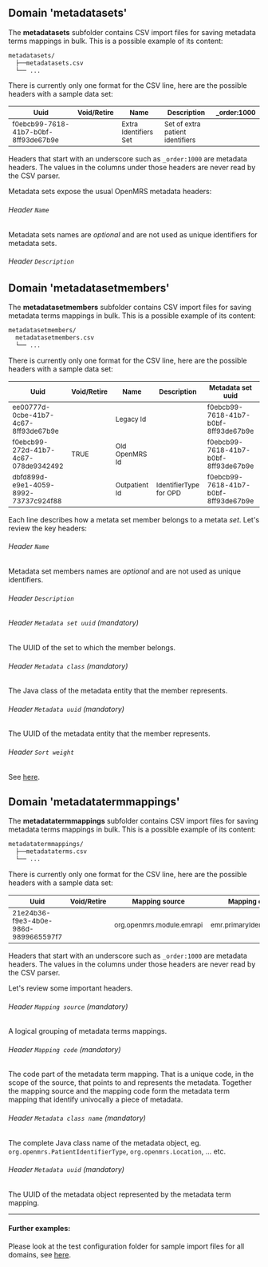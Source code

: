 ## Domain 'metadatasets'
The **metadatasets** subfolder contains CSV import files for saving metadata terms mappings in bulk. This is a possible example of its content:
```bash
metadatasets/
  ├──metadatasets.csv
  └── ...
```
There is currently only one format for the CSV line, here are the possible headers with a sample data set:

| <sub>Uuid</sub> |<sub>Void/Retire</sub> | <sub>Name</sub> | <sub>Description</sub> | <sub>_order:1000</sub> |
| - | - | - | - | - |
| <sub>f0ebcb99-7618-41b7-b0bf-8ff93de67b9e</sub> | | <sub>Extra Identifiers Set</sub> | <sub>Set of extra patient identifiers</sub> | |

Headers that start with an underscore such as `_order:1000` are metadata headers. The values in the columns under those headers are never read by the CSV parser.

Metadata sets expose the usual OpenMRS metadata headers:

###### Header `Name`
Metadata sets names are *optional* and are not used as unique identifiers for metadata sets.

###### Header `Description`

## Domain 'metadatasetmembers'
The **metadatasetmembers** subfolder contains CSV import files for saving metadata terms mappings in bulk. This is a possible example of its content:
```bash
metadatasetmembers/
  metadatasetmembers.csv
  └── ...
```
There is currently only one format for the CSV line, here are the possible headers with a sample data set:

| <sub>Uuid                                </sub> | <sub>Void/Retire</sub> | <sub>Name          </sub> | <sub>Description           </sub> | <sub>Metadata set uuid                   </sub> | <sub>Metadata class                   </sub> | <sub>Metadata uuid                       </sub> | <sub>Sort weight</sub> | <sub>_order:1000 |
|--------------------------------------|-------------|----------------|------------------------|--------------------------------------|-----------------------------------|--------------------------------------|-------------|-------------|
| <sub>ee00777d-0cbe-41b7-4c67-8ff93de67b9e</sub> | <sub>           </sub> | <sub>Legacy Id     </sub> | <sub>                      </sub> | <sub>f0ebcb99-7618-41b7-b0bf-8ff93de67b9e</sub> | <sub>org.openmrs.PatientIdentifierType</sub> | <sub>n0ebcb90-m618-n1b1-b0bf-kff93de97b9j</sub> | <sub>           </sub> | <sub>            |
| <sub>f0ebcb99-272d-41b7-4c67-078de9342492</sub> | <sub>TRUE       </sub> | <sub>Old OpenMRS Id</sub> | <sub>                      </sub> | <sub>f0ebcb99-7618-41b7-b0bf-8ff93de67b9e</sub> | <sub>org.openmrs.PatientIdentifierType</sub> | <sub>8f6ed8bb-0cbe-4c67-bc45-c5c0320e1324</sub> | <sub>           </sub> | <sub>            |
| <sub>dbfd899d-e9e1-4059-8992-73737c924f88</sub> | <sub>           </sub> | <sub>Outpatient Id </sub> | <sub>IdentifierType for OPD</sub> | <sub>f0ebcb99-7618-41b7-b0bf-8ff93de67b9e</sub> | <sub>org.openmrs.PatientIdentifierType</sub> | <sub>7b0f5697-27e3-40c4-8bae-f4049abfb4ed</sub> | <sub>34</sub>          |             |

Each line describes how a metata set member belongs to a metata *set*. Let's review the key headers:

###### Header `Name`
Metadata set members names are *optional* and are not used as unique identifiers.

###### Header `Description`

###### Header `Metadata set uuid` *(mandatory)*
The UUID of the set to which the member belongs.

###### Header `Metadata class` *(mandatory)*
The Java class of the metadata entity that the member represents.

###### Header `Metadata uuid` *(mandatory)*
The UUID of the metadata entity that the member represents.

###### Header `Sort weight`
See [here](https://github.com/openmrs/openmrs-module-metadatamapping/blob/dcf20262bced23af2a6556696079f5df637fe642/api/src/main/java/org/openmrs/module/metadatamapping/MetadataSetMember.java#L102).


## Domain 'metadatatermmappings'
The **metadatatermmappings** subfolder contains CSV import files for saving metadata terms mappings in bulk. This is a possible example of its content:
```bash
metadatatermmappings/
  ├──metadataterms.csv
  └── ...
```
There is currently only one format for the CSV line, here are the possible headers with a sample data set:

| <sub>Uuid</sub> |<sub>Void/Retire</sub> | <sub>Mapping source</sub> | <sub>Mapping code</sub>  | <sub>Metadata class name</sub>  | <sub>Metadata uuid</sub> | <sub>_order:1000</sub> |
| - | - | - | - | - | - | - |
| <sub>21e24b36-f9e3-4b0e-986d-9899665597f7</sub> | | <sub>org.openmrs.module.emrapi</sub> | <sub>emr.primaryIdentifierType</sub> | <sub>org.openmrs.PatientIdentifierType</sub>  | <sub>264c9e75-77da-486a-8361-31558e051930</sub>  | |

Headers that start with an underscore such as `_order:1000` are metadata headers. The values in the columns under those headers are never read by the CSV parser.

Let's review some important headers.

###### Header `Mapping source` *(mandatory)*
A logical grouping of metadata terms mappings.

###### Header `Mapping code` *(mandatory)*
The code part of the metadata term mapping. That is a unique code, in the scope of the source, that points to and represents the metadata. Together the mapping source and the mapping code form the metadata term mapping that identify univocally a piece of metadata.

###### Header `Metadata class name` *(mandatory)*
The complete Java class name of the metadata object, eg. `org.openmrs.PatientIdentifierType`, `org.openmrs.Location`, ... etc.

###### Header `Metadata uuid` *(mandatory)*
The UUID of the metadata object represented by the metadata term mapping.

---

#### Further examples:
Please look at the test configuration folder for sample import files for all domains, see [here](../api/src/test/resources/testAppDataDir/configuration).